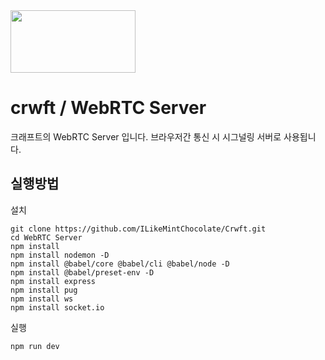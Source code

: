 <a href="https://github.com/ILikeMintChocolate/Crwft">
  <img src="https://user-images.githubusercontent.com/99123542/171640603-4f29f525-0137-48d4-a948-dab27b468f46.png" width="200" height="100">
</a>
                                                                                                                                     
# crwft / WebRTC Server

크래프트의 WebRTC Server 입니다.
브라우저간 통신 시 시그널링 서버로 사용됩니다.

## 실행방법
설치
```
git clone https://github.com/ILikeMintChocolate/Crwft.git
cd WebRTC Server
npm install 
npm install nodemon -D
npm install @babel/core @babel/cli @babel/node -D
npm install @babel/preset-env -D
npm install express
npm install pug
npm install ws
npm install socket.io
```
실행
```
npm run dev
```
